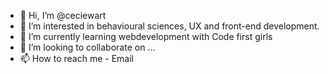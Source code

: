 - 👋 Hi, I’m @ceciewart
- 👀 I’m interested in behavioural sciences, UX and front-end development. 
- 🌱 I’m currently learning webdevelopment with Code first girls
- 💞️ I’m looking to collaborate on ...
- 📫 How to reach me - Email

<!---
ceciewart/ceciewart is a ✨ special ✨ repository because its `README.md` (this file) appears on your GitHub profile.
You can click the Preview link to take a look at your changes.
--->
